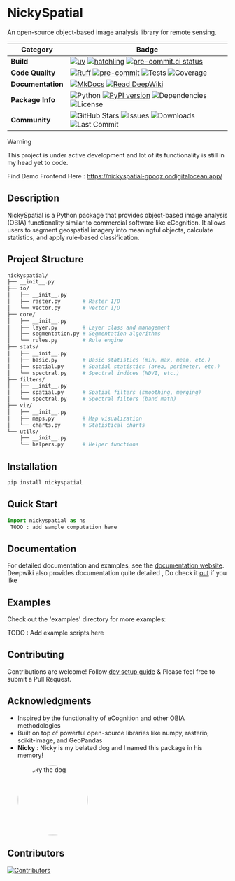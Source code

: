 # NickySpatial

An open-source object-based image analysis library for remote sensing.

| Category | Badge |
|----------|-------|
| **Build** | [![uv](https://img.shields.io/badge/build-uv-blue?logo=uv&logoColor=white)](https://pypi.org/project/uv/) [![hatchling](https://img.shields.io/badge/build-hatchling-blue?logo=hatchling&logoColor=white)](https://github.com/pypa/hatchling)  [![pre-commit.ci status](https://results.pre-commit.ci/badge/github/kshitijrajsharma/nickyspatial/master.svg)](https://results.pre-commit.ci/latest/github/kshitijrajsharma/nickyspatial/master)  |
| **Code Quality** | [![Ruff](https://img.shields.io/badge/ruff-v0.11.3-blue?logo=ruff&logoColor=white)](https://beta.ruff.rs/) [![pre-commit](https://img.shields.io/badge/pre--commit-active-brightgreen?logo=pre-commit&logoColor=white)](https://pre-commit.com) ![Tests](https://img.shields.io/badge/tests-passing-brightgreen) ![Coverage](https://img.shields.io/badge/Coverage-90%25-brightgreen) |
| **Documentation** | [![MkDocs](https://img.shields.io/badge/MkDocs-Documentation-blue?logo=mkdocs&logoColor=white)](https://kshitijrajsharma.github.io/nickyspatial/) [![Read DeepWiki](https://deepwiki.com/badge.svg)](https://deepwiki.com/kshitijrajsharma/nickyspatial) |
| **Package Info** | ![Python](https://img.shields.io/badge/Python-3.10%2B-blue) [![PyPI version](https://img.shields.io/pypi/v/nickyspatial.svg)](https://pypi.org/project/nickyspatial) ![Dependencies](https://img.shields.io/librariesio/github/kshitijrajsharma/nickyspatial) ![License](https://img.shields.io/badge/License-MIT-yellow.svg) |
| **Community** | ![GitHub Stars](https://img.shields.io/github/stars/kshitijrajsharma/nickyspatial?style=social) ![Issues](https://img.shields.io/github/issues/kshitijrajsharma/nickyspatial) ![Downloads](https://img.shields.io/pypi/dm/nickyspatial.svg) ![Last Commit](https://img.shields.io/github/last-commit/kshitijrajsharma/nickyspatial) |

> [!WARNING]
> This project is under active development and lot of its functionality is still in my head yet to code.

Find Demo Frontend Here : https://nickyspatial-gpoqz.ondigitalocean.app/ 

## Description

NickySpatial is a Python package that provides object-based image analysis (OBIA) functionality similar to commercial software like eCognition. It allows users to segment geospatial imagery into meaningful objects, calculate statistics, and apply rule-based classification.

## Project Structure

```graphql
nickyspatial/
├── __init__.py
├── io/
│   ├── __init__.py
│   ├── raster.py       # Raster I/O
│   └── vector.py       # Vector I/O
├── core/
│   ├── __init__.py
│   ├── layer.py        # Layer class and management
│   ├── segmentation.py # Segmentation algorithms
│   └── rules.py        # Rule engine
├── stats/
│   ├── __init__.py
│   ├── basic.py        # Basic statistics (min, max, mean, etc.)
│   ├── spatial.py      # Spatial statistics (area, perimeter, etc.)
│   └── spectral.py     # Spectral indices (NDVI, etc.)
├── filters/
│   ├── __init__.py
│   ├── spatial.py      # Spatial filters (smoothing, merging)
│   └── spectral.py     # Spectral filters (band math)
├── viz/
│   ├── __init__.py
│   ├── maps.py         # Map visualization
│   └── charts.py       # Statistical charts
└── utils/
    ├── __init__.py
    └── helpers.py      # Helper functions
```

## Installation

```bash
pip install nickyspatial
```

## Quick Start

```python
import nickyspatial as ns
 TODO : add sample computation here

```

## Documentation

For detailed documentation and examples, see the [documentation website](https://kshitijrajsharma.github.io/nickyspatial/).
Deepwiki also provides documentation quite detailed , Do check it [out](https://deepwiki.com/kshitijrajsharma/nickyspatial ) if you like

## Examples

Check out the 'examples' directory for more examples:

TODO : Add example scripts here

## Contributing

Contributions are welcome! Follow [dev setup guide](./docs/dev.md) & Please feel free to submit a Pull Request.

## Acknowledgments

- Inspired by the functionality of eCognition and other OBIA methodologies
- Built on top of powerful open-source libraries like numpy, rasterio, scikit-image, and GeoPandas
- **Nicky**  : Nicky is my belated dog and I named this package in his memory!
    <p align="left">
      <img src="https://github.com/user-attachments/assets/b5b86c63-ae5a-48b4-9d45-3bb34a58a102" alt="Nicky the dog" width="160" style="border-radius: 80px;" />
    </p>


## Contributors

[![Contributors](https://contrib.rocks/image?repo=kshitijrajsharma/nickyspatial)](https://github.com/kshitijrajsharma/nickyspatial/graphs/contributors)
